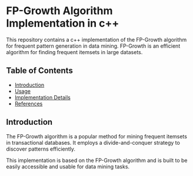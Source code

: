# FP-Growth Algorithm Implementation in c++

This repository contains a c++ implementation of the FP-Growth algorithm for frequent pattern generation in data mining. FP-Growth is an efficient algorithm for finding frequent itemsets in large datasets.

## Table of Contents

- [Introduction](#introduction)
- [Usage](#usage)
- [Implementation Details](#implementation-details)
- [References](#references)

## Introduction

The FP-Growth algorithm is a popular method for mining frequent itemsets in transactional databases. It employs a divide-and-conquer strategy to discover patterns efficiently.

This implementation is based on the FP-Growth algorithm and is built to be easily accessible and usable for data mining tasks.

